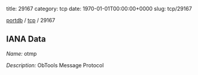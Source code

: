 title: 29167
category: tcp
date: 1970-01-01T00:00:00+0000
slug: tcp/29167

[portdb](/) / [tcp](/category/tcp.html) / 29167


## IANA Data

_Name:_ otmp

_Description:_ ObTools Message Protocol

